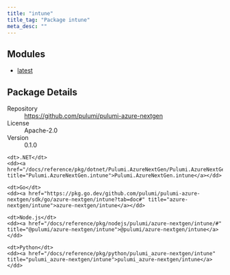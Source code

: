 ```yaml
---
title: "intune"
title_tag: "Package intune"
meta_desc: ""
---
```


<!-- WARNING: this file was generated by Pulumi Docs Generator. -->
<!-- Do not edit by hand unless you're certain you know what you are doing! -->



<h2 id="modules">Modules</h2>
<ul class="api">
    <li><a href="latest/" title="latest"><span class="symbol module"></span>latest</a></li>
</ul>

<h2 id="package-details">Package Details</h2>
<dl class="package-details">
	<dt>Repository</dt>
	<dd><a href="https://github.com/pulumi/pulumi-azure-nextgen">https://github.com/pulumi/pulumi-azure-nextgen</a></dd>
	<dt>License</dt>
	<dd>Apache-2.0</dd>
	<dt>Version</dt>
	<dd>0.1.0</dd>
</dl>



<dl class="tabular">

    <dt>.NET</dt>
    <dd><a href="/docs/reference/pkg/dotnet/Pulumi.AzureNextGen/Pulumi.AzureNextGen.intune.html" title="Pulumi.AzureNextGen.intune">Pulumi.AzureNextGen.intune</a></dd>

    <dt>Go</dt>
    <dd><a href="https://pkg.go.dev/github.com/pulumi/pulumi-azure-nextgen/sdk/go/azure-nextgen/intune?tab=doc#" title="azure-nextgen/intune">azure-nextgen/intune</a></dd>

    <dt>Node.js</dt>
    <dd><a href="/docs/reference/pkg/nodejs/pulumi/azure-nextgen/intune/#" title="@pulumi/azure-nextgen/intune">@pulumi/azure-nextgen/intune</a></dd>

    <dt>Python</dt>
    <dd><a href="/docs/reference/pkg/python/pulumi_azure-nextgen/intune" title="pulumi_azure-nextgen/intune">pulumi_azure-nextgen/intune</a></dd>

</dl>

